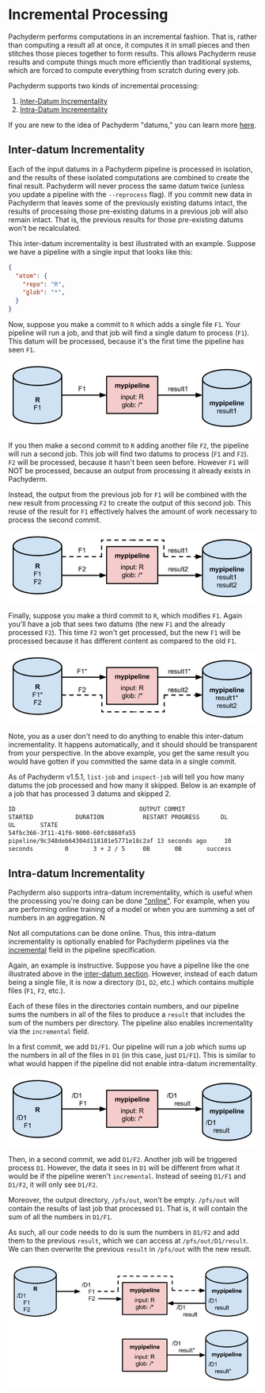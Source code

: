 # Incremental Processing

Pachyderm performs computations in an incremental fashion.  That is, rather
than computing a result all at once, it computes it in small pieces and
then stitches those pieces together to form results. This allows Pachyderm reuse results and compute
things much more efficiently than traditional systems, which are forced to compute everything from
scratch during every job.  

Pachyderm supports two kinds of incremental processing:

1. [Inter-Datum Incrementality](#inter-datum-incrementality)
2. [Intra-Datum Incrementality](#intra-datum-incrementality)

If you are new to the idea of Pachyderm "datums," you can learn more [here](http://pachyderm.readthedocs.io/en/latest/fundamentals/distributed_computing.html#datums).  

## Inter-datum Incrementality

Each of the input datums in a Pachyderm pipeline is processed in isolation, and the results of these isolated
computations are combined to create the final result. Pachyderm will never
process the same datum twice (unless you update a pipeline with the
`--reprocess` flag). If you commit new data in Pachyderm that leaves some of the previously existing datums
intact, the results of processing those pre-existing datums in a previous job will
also remain intact.  That is, the previous results for those pre-existing datums won't
be recalculated.

This inter-datum incrementality is best illustrated with
an example. Suppose we have a pipeline with a single input that looks like this:

```json
{
  "atom": {
    "repo": "R",
    "glob": "*",
  }
}
```

Now, suppose you make a commit to `R` which adds a single file `F1`. Your
pipeline will run a job, and that job will find a single datum to process (`F1`).
This datum will be processed, because it's the first time the pipeline has
seen `F1`.

![alt tag](incrementality1.png)

If you then make a second commit to `R` adding another file `F2`, 
the pipeline will run a second job. This job will find two datums to
process (`F1` and `F2`). `F2` will be processed, because it hasn't been seen before. However `F1` will NOT be
processed, because an output from processing it already exists in Pachyderm. 

Instead, the output from the previous job for `F1` will be combined with the
new result from processing `F2` to create the
output of this second job. This reuse of the result for `F1` effectively halves the amount of work necessary
to process the second commit.

![alt tag](incrementality2.png)

Finally, suppose you make a third commit to `R`, which modifies `F1`. Again
you'll have a job that sees two datums (the new `F1` and the already processed `F2`). This time
`F2` won't get processed, but the new `F1` will be processed because it has different
content as compared to the old `F1`.

![alt tag](incrementality3.png)

Note, you as a user don't need to do anything to enable this
inter-datum incrementality. It happens automatically, and it should should be transparent from
your perspective. In the above example, you get the
same result you would have gotten if you committed the same data in a single
commit. 

As of Pachyderm v1.5.1, `list-job` and `inspect-job` will tell you how many
datums the job processed and how many it skipped. Below is an example of
a job that has processed 3 datums and skipped 2.

```
ID                                   OUTPUT COMMIT                             STARTED            DURATION           RESTART PROGRESS      DL       UL       STATE
54fbc366-3f11-41f6-9000-60fc8860fa55 pipeline/9c348deb64304d118101e5771e18c2af 13 seconds ago     10 seconds         0       3 + 2 / 5     0B       0B       success
```

## Intra-datum Incrementality

Pachyderm also supports intra-datum incrementality, which is useful when
the processing you're doing can be done
["online"](https://en.wikipedia.org/wiki/Online_algorithm).  For example, when you are
performing online training of a model or when you are summing a set of
numbers in an aggregation. N

Not all computations can be done online.  Thus, this intra-datum incrementality 
is optionally enabled for Pachyderm pipelines via the 
[incremental](http://pachyderm.readthedocs.io/en/latest/reference/pipeline_spec.html#incremental-optional) field in the pipeline specification.

Again, an example is instructive. Suppose you have a pipeline like the
one illustrated above in the [inter-datum section](#inter-datum-incrementality). 
However, instead of each datum being a single file, it is now
a directory (`D1`, `D2`, etc.) which contains multiple files (`F1`, `F2`, etc.).  

Each of these files in the directories contain
numbers, and our pipeline sums the numbers in all of the files to produce a
`result` that includes the sum of the numbers per directory.  The pipeline also
enables incrementality via the `incremental` field.

In a first commit, we add `D1/F1`.  Our pipeline will run
a job which sums up the numbers in all of the files in `D1` (in this case, just `D1/F1`). 
This is similar to what would happen if the
pipeline did not enable intra-datum incrementality.

![alt tag](incrementality4.png)

Then, in a second commit, we add `D1/F2`. Another job will be triggered process
`D1`. However, the data it sees in `D1` will be different from what it
would be if the pipeline weren't `incremental`. Instead of seeing `D1/F1`
and `D1/F2`, it will only see `D1/F2`.

Moreover, the output directory, `/pfs/out`, won't be empty. `/pfs/out` will
contain the results of last job that processed `D1`. That is, it will
contain the sum of all the numbers in `D1/F1`. 

As such, all our code needs to do is
sum the numbers in `D1/F2` and add them to the previous `result`, which we can access at `/pfs/out/D1/result`.
We can then overwrite the previous `result` in `/pfs/out` with the new result.

![alt tag](incrementality5.png)

